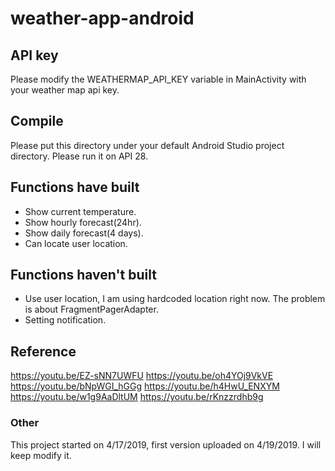 # weather-app-android

## API key
Please modify the WEATHERMAP_API_KEY variable in MainActivity with your weather map api key.

## Compile
Please put this directory under your default Android Studio project directory.
Please run it on API 28.

## Functions have built
- Show current temperature.
- Show hourly forecast(24hr).
- Show daily forecast(4 days).
- Can locate user location.

## Functions haven't built
- Use user location, I am using hardcoded location right now. The problem is about FragmentPagerAdapter.
- Setting notification.


## Reference
https://youtu.be/EZ-sNN7UWFU
https://youtu.be/oh4YOj9VkVE
https://youtu.be/bNpWGI_hGGg
https://youtu.be/h4HwU_ENXYM
https://youtu.be/w1g9AaDltUM
https://youtu.be/rKnzzrdhb9g

### Other
This project started on 4/17/2019, first version uploaded on 4/19/2019.
I will keep modify it.
